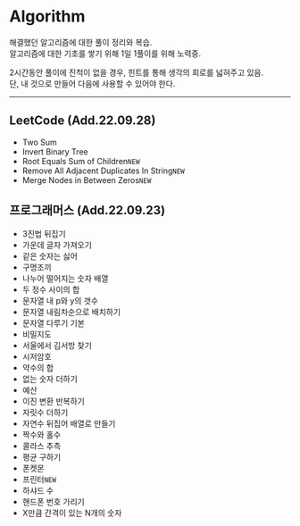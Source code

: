 # Algorithm

해결했던 알고리즘에 대한 풀이 정리와 복습.  
알고리즘에 대한 기초를 쌓기 위해 1일 1풀이를 위해 노력중.

2시간동안 풀이에 진척이 없을 경우, 힌트를 통해 생각의 회로를 넓혀주고 있음.  
단, 내 것으로 만들어 다음에 사용할 수 있어야 한다.

---

## LeetCode (Add.22.09.28)

- Two Sum
- Invert Binary Tree
- Root Equals Sum of Children`NEW`
- Remove All Adjacent Duplicates In String`NEW`
- Merge Nodes in Between Zeros`NEW`

## 프로그래머스 (Add.22.09.23)

- 3진법 뒤집기
- 가운데 글자 가져오기
- 같은 숫자는 싫어
- 구명조끼
- 나누어 떨어지는 숫자 배열
- 두 정수 사이의 합
- 문자열 내 p와 y의 갯수
- 문자열 내림차순으로 배치하기
- 문자열 다루기 기본
- 비밀지도
- 서울에서 김서방 찾기
- 시저암호
- 약수의 합
- 없는 숫자 더하기
- 예산
- 이진 변환 반복하기
- 자릿수 더하기
- 자연수 뒤집어 배열로 만들기
- 짝수와 홀수
- 콜라스 추측
- 평균 구하기
- 폰켓몬
- 프린터`NEW`
- 하샤드 수
- 핸드폰 번호 가리기
- X만큼 간격이 있는 N개의 숫자
